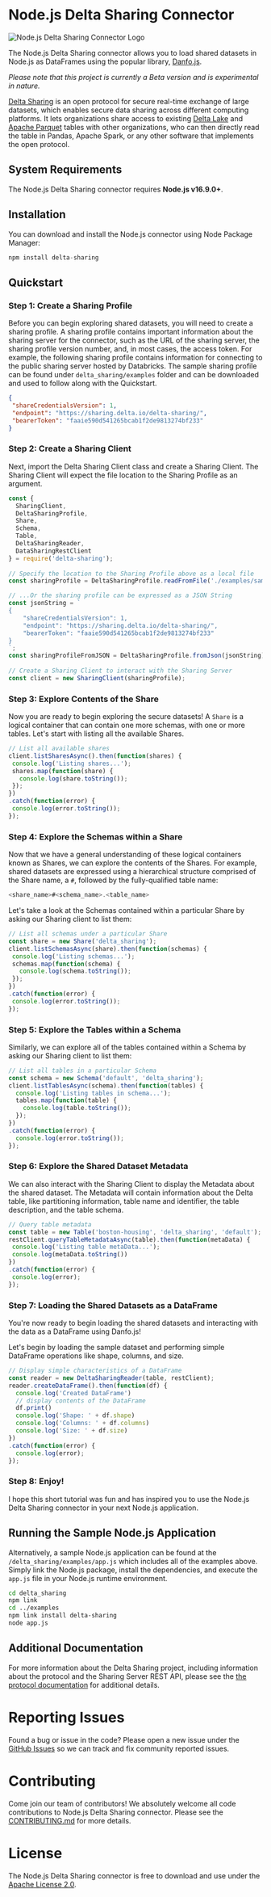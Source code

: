 # Node.js Delta Sharing Connector
 
![Node.js Delta Sharing Connector Logo](/assets/images/delta-sharing-nodejs-transparent-bg.png)

The Node.js Delta Sharing connector allows you to load shared datasets in Node.js as DataFrames using the popular library, [Danfo.js](https://danfo.jsdata.org/).

_Please note that this project is currently a Beta version and is experimental in nature._

[Delta Sharing](https://delta.io/sharing) is an open protocol for secure real-time exchange of large datasets, which enables secure data sharing across different computing platforms. It lets organizations share access to existing [Delta Lake](https://delta.io) and [Apache Parquet](https://parquet.apache.org) tables with other organizations, who can then directly read the table in Pandas, Apache Spark, or any other software that implements the open protocol.
 
## System Requirements
 
The Node.js Delta Sharing connector requires **Node.js v16.9.0+**.
 
## Installation
 
You can download and install the Node.js connector using Node Package Manager:
 
```JavaScript
npm install delta-sharing
```
 
## Quickstart
 
### Step 1: Create a Sharing Profile
 
Before you can begin exploring shared datasets, you will need to create a sharing profile. A sharing profile contains important information about the sharing server for the connector, such as the URL of the sharing server, the sharing profile version number, and, in most cases, the access token.
For example, the following sharing profile contains information for connecting to the public sharing server hosted by Databricks. The sample sharing profile can be found under `delta_sharing/examples` folder and can be downloaded and used to follow along with the Quickstart.
 
```JSON
{
 "shareCredentialsVersion": 1,
 "endpoint": "https://sharing.delta.io/delta-sharing/",
 "bearerToken": "faaie590d541265bcab1f2de9813274bf233"
}
```
 
### Step 2: Create a Sharing Client
 
Next, import the Delta Sharing Client class and create a Sharing Client. The Sharing Client will expect the file location to the Sharing Profile as an argument.
 
```JavaScript
const {
  SharingClient,
  DeltaSharingProfile,
  Share,
  Schema,
  Table,
  DeltaSharingReader,
  DataSharingRestClient
} = require('delta-sharing');
 
// Specify the location to the Sharing Profile above as a local file
const sharingProfile = DeltaSharingProfile.readFromFile('./examples/sample-profile.share');

// ...Or the sharing profile can be expressed as a JSON String
const jsonString = `
{
    "shareCredentialsVersion": 1,
    "endpoint": "https://sharing.delta.io/delta-sharing/",
    "bearerToken": "faaie590d541265bcab1f2de9813274bf233"
}
`;
const sharingProfileFromJSON = DeltaSharingProfile.fromJson(jsonString);
 
// Create a Sharing Client to interact with the Sharing Server
const client = new SharingClient(sharingProfile);
```
 
### Step 3: Explore Contents of the Share
 
Now you are ready to begin exploring the secure datasets! A `Share` is a logical container that can contain one more schemas, with one or more tables. Let's start with listing all the available Shares.
 
```JavaScript
// List all available shares
client.listSharesAsync().then(function(shares) {
 console.log('Listing shares...');
 shares.map(function(share) {
   console.log(share.toString());
 });
})
.catch(function(error) {
 console.log(error.toString());
});
```
 
### Step 4: Explore the Schemas within a Share
 
Now that we have a general understanding of these logical containers known as Shares, we can explore the contents of the Shares. For example, shared datasets are expressed using a hierarchical structure comprised of the Share name, a `#`, followed by the fully-qualified table name:
 
```JavaScript
<share_name>#<schema_name>.<table_name>
```
 
Let's take a look at the Schemas contained within a particular Share by asking our Sharing client to list them:
 
```JavaScript
// List all schemas under a particular Share
const share = new Share('delta_sharing');
client.listSchemasAsync(share).then(function(schemas) {
 console.log('Listing schemas...');
 schemas.map(function(schema) {
   console.log(schema.toString());
 });
})
.catch(function(error) {
 console.log(error.toString());
});
```
 
### Step 5: Explore the Tables within a Schema
 
Similarly, we can explore all of the tables contained within a Schema by asking our Sharing client to list them:
 
```JavaScript
// List all tables in a particular Schema
const schema = new Schema('default', 'delta_sharing');
client.listTablesAsync(schema).then(function(tables) {
  console.log('Listing tables in schema...');
  tables.map(function(table) {
    console.log(table.toString());
  });
})
.catch(function(error) {
  console.log(error.toString());
});
```
 
### Step 6: Explore the Shared Dataset Metadata
 
We can also interact with the Sharing Client to display the Metadata about the shared dataset. The Metadata will contain information about the Delta table, like partitioning information, table name and identifier, the table description, and the table schema.
 
```JavaScript
// Query table metadata
const table = new Table('boston-housing', 'delta_sharing', 'default');
restClient.queryTableMetadataAsync(table).then(function(metaData) {
 console.log('Listing table metaData...');
 console.log(metaData.toString()) 
})
.catch(function(error) {
 console.log(error);
});
```
 
### Step 7: Loading the Shared Datasets as a DataFrame
 
You're now ready to begin loading the shared datasets and interacting with the data as a DataFrame using Danfo.js!
 
Let's begin by loading the sample dataset and performing simple  DataFrame operations like shape, columns, and size.
 
```JavaScript
// Display simple characteristics of a DataFrame
const reader = new DeltaSharingReader(table, restClient);
reader.createDataFrame().then(function(df) {
  console.log('Created DataFrame')
  // display contents of the DataFrame
  df.print()
  console.log('Shape: ' + df.shape)
  console.log('Columns: ' + df.columns)
  console.log('Size: ' + df.size)
})
.catch(function(error) {
  console.log(error);
});
```

### Step 8: Enjoy!

I hope this short tutorial was fun and has inspired you to use the Node.js Delta Sharing connector in your next Node.js application.

## Running the Sample Node.js Application

Alternatively, a sample Node.js application can be found at the `/delta_sharing/examples/app.js` which includes all of the examples above. Simply link the Node.js package, install the dependencies, and execute the `app.js` file in your Node.js runtime environment. 

```bash
cd delta_sharing
npm link
cd ../examples
npm link install delta-sharing
node app.js
```

## Additional Documentation
 
For more information about the Delta Sharing project, including information about the protocol and the Sharing Server REST API, please see the [the protocol documentation](https://github.com/delta-io/delta-sharing/blob/main/PROTOCOL.md) for additional details.

# Reporting Issues

Found a bug or issue in the code? Please open a new issue under the [GitHub Issues](https://github.com/goodwillpunning/nodejs-sharing-client/issues) so we can track and fix community reported issues.

# Contributing 
Come join our team of contributors! We absolutely welcome all code contributions to Node.js Delta Sharing connector. Please see the [CONTRIBUTING.md](CONTRIBUTING.md) for more details.

# License
The Node.js Delta Sharing connector is free to download and use under the [Apache License 2.0](LICENSE.txt).
 